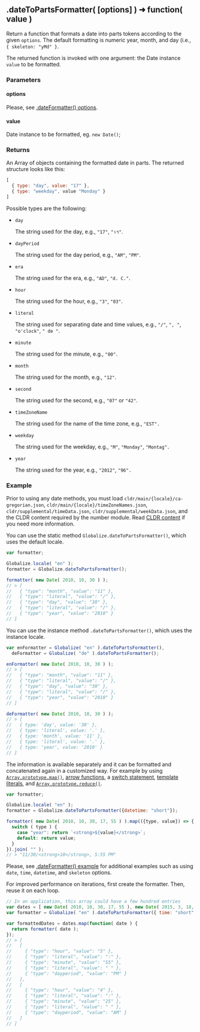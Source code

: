 ## .dateToPartsFormatter( [options] ) ➜ function( value )

Return a function that formats a date into parts tokens according to the given `options`. The default formatting is numeric year, month, and day (i.e., `{ skeleton: "yMd" }`.

The returned function is invoked with one argument: the Date instance `value` to be formatted.

### Parameters

#### options

Please, see [.dateFormatter() options](./date-formatter.md#parameters).

#### value

Date instance to be formatted, eg. `new Date()`;

### Returns

An Array of objects containing the formatted date in parts. The returned structure looks like this:

```js
[
  { type: "day", value: "17" },
  { type: "weekday", value "Monday" }
]
```

Possible types are the following:

- `day`

  The string used for the day, e.g., `"17"`, `"١٦"`.

- `dayPeriod`

  The string used for the day period, e.g., `"AM"`, `"PM"`.

- `era`

  The string used for the era, e.g., `"AD"`, `"d. C."`.

- `hour`

  The string used for the hour, e.g., `"3"`, `"03"`.

- `literal`

  The string used for separating date and time values, e.g., `"/"`, `", "`,
  `"o'clock"`, `" de "`.

- `minute`

  The string used for the minute, e.g., `"00"`.

- `month`

  The string used for the month, e.g., `"12"`.

- `second`

  The string used for the second, e.g., `"07"` or `"42"`.

- `timeZoneName`

  The string used for the name of the time zone, e.g., `"EST".`

- `weekday`

  The string used for the weekday, e.g., `"M"`, `"Monday"`, `"Montag".`

- `year`

  The string used for the year, e.g., `"2012"`, `"96".`


### Example

Prior to using any date methods, you must load `cldr/main/{locale}/ca-gregorian.json`, `cldr/main/{locale}/timeZoneNames.json`, `cldr/supplemental/timeData.json`, `cldr/supplemental/weekData.json`, and the CLDR content required by the number module. Read [CLDR content][] if you need more information.

[CLDR content]: ../../../README.md#2-cldr-content

You can use the static method `Globalize.dateToPartsFormatter()`, which uses the default locale.

```javascript
var formatter;

Globalize.locale( "en" );
formatter = Globalize.dateToPartsFormatter();

formatter( new Date( 2010, 10, 30 ) );
// > [
//   { "type": "month", "value": "11" },
//   { "type": "literal", "value": "/" },
//   { "type": "day", "value": "30" },
//   { "type": "literal", "value": "/" },
//   { "type": "year", "value": "2010" }
// ]
```

You can use the instance method `.dateToPartsFormatter()`, which uses the instance locale.

```javascript
var enFormatter = Globalize( "en" ).dateToPartsFormatter(),
  deFormatter = Globalize( "de" ).dateToPartsFormatter();

enFormatter( new Date( 2010, 10, 30 ) );
// > [
//   { "type": "month", "value": "11" },
//   { "type": "literal", "value": "/" },
//   { "type": "day", "value": "30" },
//   { "type": "literal", "value": "/" },
//   { "type": "year", "value": "2010" }
// ]

deFormatter( new Date( 2010, 10, 30 ) );
// > [
//   { type: 'day', value: '30' },
//   { type: 'literal', value: '.' },
//   { type: 'month', value: '11' },
//   { type: 'literal', value: '.' },
//   { type: 'year', value: '2010' }
// ]
```

The information is available separately and it can be formatted and concatenated again in a customized way. For example by using [`Array.prototype.map()`][], [arrow functions][], a [switch statement][], [template literals][], and [`Array.prototype.reduce()`][].

[`Array.prototype.map()`]: https://developer.mozilla.org/en-US/docs/Web/JavaScript/Reference/Global_Objects/Array/map
[arrow functions]: https://developer.mozilla.org/en-US/docs/Web/JavaScript/Reference/Functions/Arrow_functions
[switch statement]: https://developer.mozilla.org/en-US/docs/Web/JavaScript/Reference/Statements/switch
[template literals]: https://developer.mozilla.org/en-US/docs/Web/JavaScript/Reference/Template_literals
[`Array.prototype.reduce()`]: https://developer.mozilla.org/en-US/docs/Web/JavaScript/Reference/Global_Objects/Array/reduce

```javascript
var formatter;

Globalize.locale( "en" );
formatter = Globalize.dateToPartsFormatter({datetime: "short"});

formatter( new Date( 2010, 10, 30, 17, 55 ) ).map(({type, value}) => {
  switch ( type ) {
    case "year": return `<strong>${value}</strong>`;
    default: return value;
  }
}).join( "" );
// > "11/30/<strong>10</strong>, 5:55 PM"
```

Please, see [.dateFormatter() example](./date-formatter.md#example) for additional examples such as using `date`, `time`, `datetime`, and `skeleton` options.

For improved performance on iterations, first create the formatter. Then, reuse it on each loop.

```javascript
// In an application, this array could have a few hundred entries
var dates = [ new Date( 2010, 10, 30, 17, 55 ), new Date( 2015, 3, 18, 4, 25 ) ];
var formatter = Globalize( "en" ).dateToPartsFormatter({ time: "short" });

var formattedDates = dates.map(function( date ) {
  return formatter( date );
});
// > [
//   [
//     { "type": "hour", "value": "5" },
//     { "type": "literal", "value": ":" },
//     { "type": "minute", "value": "55" },
//     { "type": "literal", "value": " " },
//     { "type": "dayperiod", "value": "PM" }
//   ],
//   [
//     { "type": "hour", "value": "4" },
//     { "type": "literal", "value": ":" },
//     { "type": "minute", "value": "25" },
//     { "type": "literal", "value": " " },
//     { "type": "dayperiod", "value": "AM" }
//   ]
// ]
```
